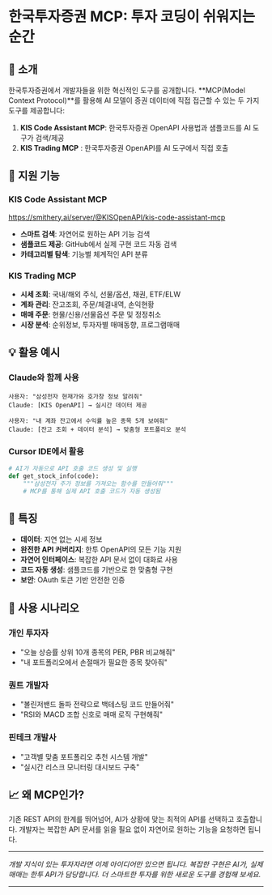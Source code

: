 # 한국투자증권 MCP: 투자 코딩이 쉬워지는 순간

## 🚀 소개

한국투자증권에서 개발자들을 위한 혁신적인 도구를 공개합니다. **MCP(Model Context Protocol)**를 활용해 AI 모델이 증권 데이터에 직접 접근할 수 있는 두 가지 도구를 제공합니다:

1. **KIS Code Assistant MCP**: 한국투자증권 OpenAPI 사용법과 샘플코드를 AI 도구가 검색/제공
2. **KIS Trading MCP** : 한국투자증권 OpenAPI를 AI 도구에서 직접 호출

## 🔧 지원 기능

### KIS Code Assistant MCP
  https://smithery.ai/server/@KISOpenAPI/kis-code-assistant-mcp
- **스마트 검색**: 자연어로 원하는 API 기능 검색
- **샘플코드 제공**: GitHub에서 실제 구현 코드 자동 검색
- **카테고리별 탐색**: 기능별 체계적인 API 분류

### KIS Trading MCP
- **시세 조회**: 국내/해외 주식, 선물/옵션, 채권, ETF/ELW
- **계좌 관리**: 잔고조회, 주문/체결내역, 손익현황
- **매매 주문**: 현물/신용/선물옵션 주문 및 정정취소
- **시장 분석**: 순위정보, 투자자별 매매동향, 프로그램매매

## 💡 활용 예시

### Claude와 함께 사용

```
사용자: "삼성전자 현재가와 호가창 정보 알려줘"
Claude: [KIS OpenAPI] → 실시간 데이터 제공

사용자: "내 계좌 잔고에서 수익률 높은 종목 5개 보여줘"
Claude: [잔고 조회 + 데이터 분석] → 맞춤형 포트폴리오 분석
```

### Cursor IDE에서 활용

```python
# AI가 자동으로 API 호출 코드 생성 및 실행
def get_stock_info(code):
    """삼성전자 주가 정보를 가져오는 함수를 만들어줘"""
    # MCP를 통해 실제 API 호출 코드가 자동 생성됨
```

## 🌟 특징

- **데이터**: 지연 없는 시세 정보
- **완전한 API 커버리지**: 한투 OpenAPI의 모든 기능 지원
- **자연어 인터페이스**: 복잡한 API 문서 없이 대화로 사용
- **코드 자동 생성**: 샘플코드를 기반으로 한 맞춤형 구현
- **보안**: OAuth 토큰 기반 안전한 인증

## 🎯 사용 시나리오

### 개인 투자자

- "오늘 상승률 상위 10개 종목의 PER, PBR 비교해줘"
- "내 포트폴리오에서 손절매가 필요한 종목 찾아줘"

### 퀀트 개발자

- "볼린저밴드 돌파 전략으로 백테스팅 코드 만들어줘"
- "RSI와 MACD 조합 신호로 매매 로직 구현해줘"

### 핀테크 개발사

- "고객별 맞춤 포트폴리오 추천 시스템 개발"
- "실시간 리스크 모니터링 대시보드 구축"

## 📈 왜 MCP인가?

기존 REST API의 한계를 뛰어넘어, AI가 상황에 맞는 최적의 API를 선택하고 호출합니다. 개발자는 복잡한 API 문서를 읽을 필요 없이 자연어로 원하는 기능을 요청하면 됩니다.

---

*개발 지식이 있는 투자자라면 이제 아이디어만 있으면 됩니다. 복잡한 구현은 AI가, 실제 매매는 한투 API가 담당합니다. 더 스마트한 투자를 위한 새로운 도구를 경험해 보세요.*

---

